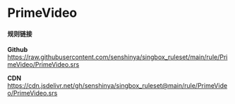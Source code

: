 # PrimeVideo

#### 规则链接

**Github**
https://raw.githubusercontent.com/senshinya/singbox_ruleset/main/rule/PrimeVideo/PrimeVideo.srs

**CDN**
https://cdn.jsdelivr.net/gh/senshinya/singbox_ruleset@main/rule/PrimeVideo/PrimeVideo.srs
